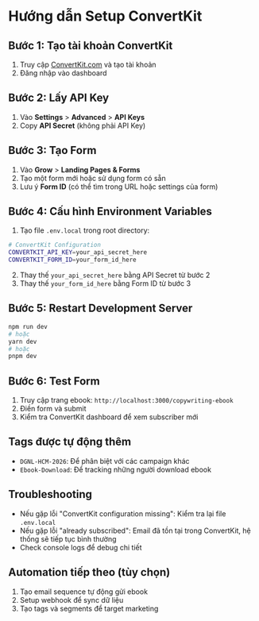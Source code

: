 # Hướng dẫn Setup ConvertKit

## Bước 1: Tạo tài khoản ConvertKit
1. Truy cập [ConvertKit.com](https://convertkit.com) và tạo tài khoản
2. Đăng nhập vào dashboard

## Bước 2: Lấy API Key
1. Vào **Settings** > **Advanced** > **API Keys**
2. Copy **API Secret** (không phải API Key)

## Bước 3: Tạo Form
1. Vào **Grow** > **Landing Pages & Forms**
2. Tạo một form mới hoặc sử dụng form có sẵn
3. Lưu ý **Form ID** (có thể tìm trong URL hoặc settings của form)

## Bước 4: Cấu hình Environment Variables
1. Tạo file `.env.local` trong root directory:
```bash
# ConvertKit Configuration
CONVERTKIT_API_KEY=your_api_secret_here
CONVERTKIT_FORM_ID=your_form_id_here
```

2. Thay thế `your_api_secret_here` bằng API Secret từ bước 2
3. Thay thế `your_form_id_here` bằng Form ID từ bước 3

## Bước 5: Restart Development Server
```bash
npm run dev
# hoặc
yarn dev
# hoặc
pnpm dev
```

## Bước 6: Test Form
1. Truy cập trang ebook: `http://localhost:3000/copywriting-ebook`
2. Điền form và submit
3. Kiểm tra ConvertKit dashboard để xem subscriber mới

## Tags được tự động thêm
- `DGNL-HCM-2026`: Để phân biệt với các campaign khác
- `Ebook-Download`: Để tracking những người download ebook

## Troubleshooting
- Nếu gặp lỗi "ConvertKit configuration missing": Kiểm tra lại file `.env.local`
- Nếu gặp lỗi "already subscribed": Email đã tồn tại trong ConvertKit, hệ thống sẽ tiếp tục bình thường
- Check console logs để debug chi tiết

## Automation tiếp theo (tùy chọn)
1. Tạo email sequence tự động gửi ebook
2. Setup webhook để sync dữ liệu
3. Tạo tags và segments để target marketing